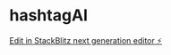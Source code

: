 # hashtagAI

[Edit in StackBlitz next generation editor ⚡️](https://stackblitz.com/~/github.com/ThanabordeeN/hashtagAI)